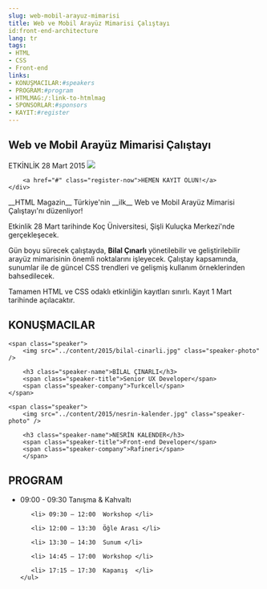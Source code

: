 ```yaml
---
slug: web-mobil-arayuz-mimarisi
title: Web ve Mobil Arayüz Mimarisi Çalıştayı
id:front-end-architecture
lang: tr
tags:
- HTML
- CSS
- Front-end
links:
- KONUŞMACILAR:#speakers
- PROGRAM:#program
- HTMLMAG:/:link-to-htmlmag
- SPONSORLAR:#sponsors
- KAYIT:#register
---
```

<section class="event-spot">
    <div class="event-spot-content">
        <h2 class="event-spot-title">Web ve Mobil Arayüz Mimarisi Çalıştayı</h2>
        <span class="event-separate">ETKİNLİK</span>
        <span class="event-date">28 Mart 2015</span>
        <img src="../content/2015/koc-inkubasyon.png" />
        
        <a href="#" class="register-now">HEMEN KAYIT OLUN!</a>
    </div>
</section>

<section class="event-description" markdown=1>
__HTML Magazin__ Türkiye'nin __ilk__ Web ve Mobil Arayüz Mimarisi Çalıştayı'nı düzenliyor!

Etkinlik 28 Mart tarihinde Koç Üniversitesi, Şişli Kuluçka Merkezi'nde gerçekleşecek.

Gün boyu sürecek çalıştayda, __Bilal Çınarlı__ yönetilebilir ve geliştirilebilir arayüz mimarisinin önemli noktalarını işleyecek. Çalıştay kapsamında, sunumlar ile de güncel CSS trendleri ve gelişmiş kullanım örneklerinden bahsedilecek.

Tamamen HTML ve CSS odaklı etkinliğin kayıtları sınırlı. Kayıt 1 Mart tarihinde açılacaktır.
</section>

<section id="speakers" class="event-speakers">
    <h2 class="event-section-title">KONUŞMACILAR</h2>
    
    <span class="speaker">
        <img src="../content/2015/bilal-cinarli.jpg" class="speaker-photo" />
        
        <h3 class="speaker-name">BİLAL ÇINARLI</h3>
        <span class="speaker-title">Senior UX Developer</span>
        <span class="speaker-company">Turkcell</span>
    </span>
    
    <span class="speaker">
        <img src="../content/2015/nesrin-kalender.jpg" class="speaker-photo" />
        
        <h3 class="speaker-name">NESRİN KALENDER</h3>
        <span class="speaker-title">Front-end Developer</span>
        <span class="speaker-company">Rafineri</span>
        </span>
</section>

<section id="program" class="event-program">
    <h2 class="event-section-title">PROGRAM</h2>
    <ul class="program-list">
       <li> 09:00 - 09:30  Tanışma & Kahvaltı </li>

       <li> 09:30 – 12:00  Workshop </li>

       <li> 12:00 – 13:30  Öğle Arası </li>

       <li> 13:30 – 14:30  Sunum </li>

       <li> 14:45 – 17:00  Workshop </li>

       <li> 17:15 – 17:30  Kapanış  </li>
    </ul>
</section>

<section id="sponsors" class="event-sponsors">
</section>

<section id="register" class="event-registration">
</section>